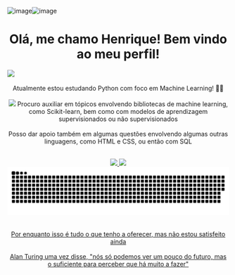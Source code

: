 ![image](https://github.com/user-attachments/assets/01f615f8-1185-4939-85f4-9dff032baf58)![image](https://github.com/user-attachments/assets/49a080ee-f8dd-4ee2-8681-3b0268cbad69)<html>
<h1 align="center"> Olá, me chamo Henrique! Bem vindo ao meu perfil! </h1>
<a><img src="[https://www.google.com/url?sa=i&url=https%3A%2F%2Fwww.vectorstock.com%2Froyalty-free-vectors%2Fpixel-art-city-vectors&psig=AOvVaw1UPhMw9qHFUYz-AiNjOwUN&ust=1740094598691000&source=images&cd=vfe&opi=89978449&ved=0CBQQjRxqFwoTCKiK19Hz0IsDFQAAAAAdAAAAABAj](https://t4.ftcdn.net/jpg/08/01/22/99/360_F_801229974_F7BK3mVCLnSMcg0VYdMRDs7KqBqiMD81.jpg)" height="200"/></a><br>

<body>
<p align="center"> 
Atualmente estou estudando Python com foco em Machine Learning! 🐍🤖 <br> <br>
<a><img src="https://i.pinimg.com/originals/19/6a/d9/196ad9d3122098b297d7b99ce9ff209f.gif"/></a>
Procuro auxiliar em tópicos envolvendo bibliotecas de machine learning, como Scikit-learn, bem como com modelos de aprendizagem supervisionados ou não supervisionados <br>
<br> Posso dar apoio também em algumas questões envolvendo algumas outras linguagens, como HTML e CSS, ou então com SQL <br> <br>
</p>

<div align="center">
<a href="https://github.com/Osodnil">
<img height="150em" src="https://github-readme-stats.vercel.app/api/top-langs/?username=Osodnil&layout=compact&langs_count=7&theme=dracula"/>
<img height="150em" src="https://github-readme-stats.vercel.app/api?username=Osodnil&show_icons=true&theme=dracula&include_all_commits=true&count_private=true"/>
</div>

<img src="https://raw.githubusercontent.com/Osodnil/Osodnil/output/snake.svg" alt="Snake animation" />

<p align="center">
<br> Por enquanto isso é tudo o que tenho a oferecer, mas não estou satisfeito ainda <br>
<br> Alan Turing uma vez disse, "nós só podemos ver um pouco do futuro, mas o suficiente para perceber que há muito a fazer"
</p>

</body>
</html>
